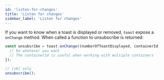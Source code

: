 ```yaml
---
id: 'listen-for-changes'
title: 'Listen for changes'
sidebar_label: 'Listen for changes'
---
```


If you want to know when a toast is displayed or removed, `toast` expose a `onChange` method. When called a function to unsubscribe is returned:

```jsx
const unsubsribe = toast.onChange((numberOfToastDisplayed, containerId) => {
  // Do whatever you want
  // The containerId is useful when working with multiple containers
});

// (v6) only
unsubscribe();
```
